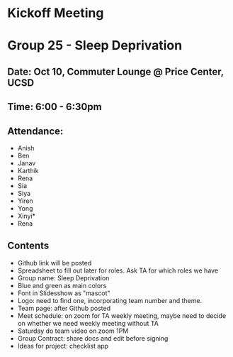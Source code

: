 # Kickoff Meeting
# Group 25 - Sleep Deprivation

## Date: Oct 10, Commuter Lounge @ Price Center, UCSD

## Time: 6:00 - 6:30pm
## Attendance: 
- Anish
- Ben
- Janav
- Karthik
- Rena
- Sia
- Siya
- Yiren
- Yong
- Xinyi*
- Rena
  
## Contents
- Github link will be posted
- Spreadsheet to fill out later for roles. Ask TA for which roles we have
- Group name: Sleep Deprivation
- Blue and green as main colors
- Font in Slidesshow as "mascot"
- Logo: need to find one, incorporating team number and theme.
- Team page: after Github posted
- Meet schedule: on zoom for TA weekly meeting, maybe need to decide on whether we need weekly meeting without TA
- Saturday do team video on zoom 1PM
- Group Contract: share docs and edit before signing
- Ideas for project: checklist app